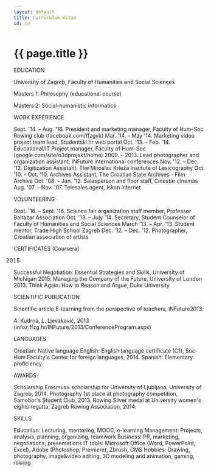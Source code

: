 ```yaml
---
layout: default
title: Curriculum Vitae
id: cv
---
```


# {{ page.title }}

EDUCATION

University of Zagreb, Faculty of Humanities and Social Sciences

Masters 1: Philosophy (educational course)

Masters 2: Social-humanistic informatics


WORK EXPERIENCE

Sept.  '14. – Aug. '16.
President and marketing manager, Faculty of Hum-Soc Rowing club (facebook.com/ffzgvk)
Mar. '14. – May '14.
Marketing video project team lead, Studentski.hr web portal
Oct. '13. – Feb. '14.
Educational/IT Project manager, Faculty of Hum-Soc (google.com/site/o3dprojekt/home)
2009. – 2013.
Lead photographer and organization assistant, INFuture international conferences
Nov. '12. – Dec. '12.
Digitization Assistant, The Miroslav Krleža Institute of Lexicography
Oct. '10. – Oct. '10.
Archives Assistant, The Croatian State Archives - Film Archive
Oct. '08. – Jan. '12.
Salesperson and floor staff, Cinestar cinemas
Aug. '07. – Nov. '07.
Telesales agent, Iskon internet




VOLUNTEERING

Sept. '16. – Sept. '16.
Science fair organization staff member, Professor Baltazar Association
Oct. '13. – July '14.
Secretary, Student Counselor of Faculty of Humanities and Social Sciences
March '13. – Apr. '13.
Student mentor, Trade High School Zagreb
Dec. '12. – Dec. '12.
Photographer, Croatian association of artists




CERTIFICATES (Coursera)

2015.
Successful Negotiation: Essential Strategies and Skills, University of Michigan
2015.
Managing the Company of the Future, University of London
2013.
Think Again: How to Reason and Argue, Duke University


SCIENTIFIC PUBLICATION

Scientific article
E-learning from the perspective of teachers,  INFuture2013.


A. Kudrna, L.  Ljevaković, 2013 (infoz.ffzg.hr/INFuture/2013/ConferenceProgram.aspx)


LANGUAGES

Croatian: Native language
English: English language certificate (C1), Soc-Hum Faculty's Center for foreign languages, 2014.
Spanish: Elementary proficiency


AWARDS

Scholarship
Erasmus+ scholarship for University of Ljubljana, University of Zagreb, 2014.
Photography
1st place at photography competition, Samobor's Student Club, 2013.
Rowing
Silver medal at University women's eights regatta, Zagreb Rowing Association, 2014.


SKILLS

Education: Lecturing, mentoring, MOOC, e-learning
Management: Projects, analysis, planning, organizing, teamwork
Business: PR, marketing, negotiations, presentations
IT tools: Microsoft Office (Word, PowerPoint, Excel), Adobe (Photoshop, Premiere), Zbrush, CMS
Hobbies: Drawing, photography, image&video editing, 3D modeling and animation, gaming, rowing
